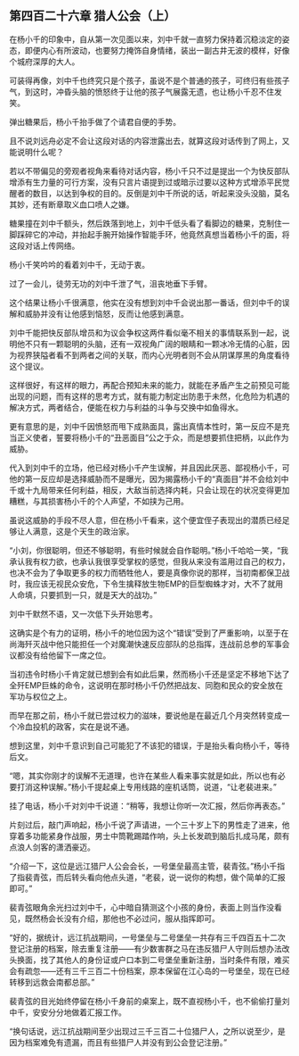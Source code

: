 ## 第四百二十六章 猎人公会（上）
在杨小千的印象中，自从第一次见面以来，刘中千就一直努力保持着沉稳淡定的姿态，即便内心有所波动，也要努力掩饰自身情绪，装出一副古井无波的模样，好像个城府深厚的大人。

可装得再像，刘中千也终究只是个孩子，虽说不是个普通的孩子，可终归有些孩子气，到这时，冲昏头脑的愤怒终于让他的孩子气展露无遗，也让杨小千忍不住发笑。

弹出糖果后，杨小千抬手做了个请君自便的手势。

且不说刘远舟必定不会让这段对话的内容泄露出去，就算这段对话传到了网上，又能说明什么呢？

若以不带偏见的旁观者视角来看待对话内容，杨小千只不过是提出一个为快反部队增添有生力量的可行方案，没有只言片语提到过或暗示过要以这种方式增添平民觉醒者的数目，以达到争权的目的。反倒是刘中千所说的话，听起来没头没脑，莫名其妙，还有断章取义血口喷人之嫌。

糖果撞在刘中千额头，然后跌落到地上，刘中千低头看了看脚边的糖果，克制住一脚踩碎它的冲动，并抬起手腕开始操作智能手环，他竟然真想当着杨小千的面，将这段对话上传网络。

杨小千笑吟吟的看着刘中千，无动于衷。

过了一会儿，徒劳无功的刘中千泄了气，沮丧地垂下手臂。

这个结果让杨小千很满意，他实在没有想到刘中千会说出那一番话，但刘中千的误解和威胁并没有让他感到恼怒，反而让他感到满意。

刘中千能把快反部队增员和为议会争权这两件看似毫不相关的事情联系到一起，说明他不只有一颗聪明的头脑，还有一双视角广阔的眼睛和一颗冰冷无情的心脏，因为视界狭隘者看不到两者之间的关联，而内心光明者则不会从阴谋厚黑的角度看待这个提议。

这样很好，有这样的眼力，再配合预知未来的能力，就能在矛盾产生之前预见可能出现的问题，而有这样的思考方式，就有能力制定出防患于未然，化危险为机遇的解决方式，两者结合，便能在权力与利益的斗争与交换中如鱼得水。

更有意思的是，刘中千因愤怒而甩下成熟面具，露出真情本性时，第一反应不是充当正义使者，誓要将杨小千的“丑恶面目”公之于众，而是想要抓住把柄，以此作为威胁。

代入到刘中千的立场，他已经对杨小千产生误解，并且因此厌恶、鄙视杨小千，可他的第一反应却是选择威胁而不是曝光，因为揭露杨小千的“真面目”并不会给刘中千或十九局带来任何利益，相反，大敌当前选择内耗，只会让现在的状况变得更加糟糕，与其损害杨小千的个人声望，不如挟为己用。

虽说这威胁的手段不尽人意，但在杨小千看来，这个便宜侄子表现出的潜质已经足够让人满意，这是个天生的政治家。

“小刘，你很聪明，但还不够聪明，有些时候就会自作聪明。”杨小千哈哈一笑，“我承认我有权力欲，也承认我很享受掌权的感觉，但我从来没有滥用过自己的权力，也决不会为了争取更多的权力而牺牲他人，要是真像你说的那样，当初南都保卫战时，我应该无视民众安危，下令生擒释放生物EMP的巨型蜘蛛才对，大不了就用人命填，只要抓到一只，就是天大的战功。”

刘中千默然不语，又一次低下头开始思考。

这确实是个有力的证明，杨小千的地位因为这个“错误”受到了严重影响，以至于在尚海歼灭战中他只能担任一个对魔潮快速反应部队的总指挥，连战前总参的军事会议都没有给他留下一席之位。

当初违令时杨小千肯定就已想到会有如此后果，然而杨小千还是坚定不移地下达了全歼EMP巨蛛的命令，这说明在那时杨小千仍然把战友、同胞和民众的安全放在军功与权位之上。

而早在那之前，杨小千就已尝过权力的滋味，要说他是在最近几个月突然转变成一个冷血投机的政客，实在是说不通。

想到这里，刘中千意识到自己可能犯了不该犯的错误，于是抬头看向杨小千，等待后文。

“嗯，其实你刚才的误解不无道理，也许在某些人看来事实就是如此，所以也有必要打消这种误解。”杨小千提起桌上专用线路的座机话筒，说道，“让老裴进来。”

挂了电话，杨小千对刘中千说道：“稍等，我想让你听一次汇报，然后你再表态。”

片刻过后，敲门声响起，杨小千说了声请进，一个三十岁上下的男性走了进来，他穿着多功能紧身作战服，男士中筒靴踢踏作响，头上长发疏到脑后扎成马尾，颇有点浪人剑客的潇洒豪迈。

“介绍一下，这位是远江猎尸人公会会长，一号堡垒最高主管，裴青弦。”杨小千指了指裴青弦，而后转头看向他点头道，“老裴，说一说你的构想，做个简单的汇报即可。”

裴青弦眼角余光扫过刘中千，心中暗自猜测这个小孩的身份，表面上则当作没看见，既然杨会长没有介绍，那他也不必过问，服从指挥即可。

“好的，据统计，远江抗战期间，一号堡垒与二号堡垒一共存有三千四百五十二次登记注册的档案，除去重复注册——有少数害群之马在违反猎尸人守则后想办法改头换面，找了其他人的身份证或户口本到二号堡垒重新注册，当时条件有限，难买会有疏忽——还有三千三百二十份档案，原本保留在江心岛的一号堡垒，现在已经转移到远救会南都总部。”

裴青弦的目光始终停留在杨小千身前的桌案上，既不直视杨小千，也不偷偷打量刘中千，安安分分地做着汇报工作。

“换句话说，远江抗战期间至少出现过三千三百二十位猎尸人，之所以说至少，是因为档案难免有遗漏，而且有些猎尸人并没有到公会登记注册。”

